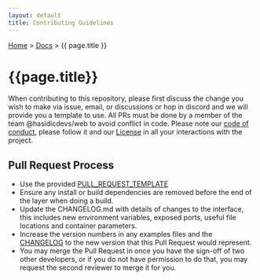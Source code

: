 ```yaml
---
layout: default
title: Contributing Guidelines
---
```


[Home](/) > [Docs](/documentation) > {{ page.title }}

# {{page.title}}

When contributing to this repository, please first discuss the change you wish to make via issue,
email, or discussions or hop in discord and we will provide you a template to use. All PRs must be done by a member of the team @hasidicdevs/web to avoid conflict in code. Please note our [code of conduct](conduct), please follow it and our [License](license) in all your interactions with the project.

## Pull Request Process

- Use the provided [PULL_REQUEST_TEMPLATE](pulls)
- Ensure any install or build dependencies are removed before the end of the layer when doing a build.
- Update the CHANGELOG.md with details of changes to the interface, this includes new environment variables, exposed ports, useful file locations and container parameters.
- Increase the version numbers in any examples files and the [CHANGELOG](change) to the new version that this Pull Request would represent.
- You may merge the Pull Request in once you have the sign-off of two other developers, or if you do not have permission to do that, you may request the second reviewer to merge it for you.